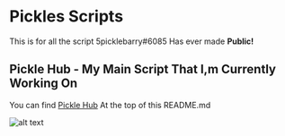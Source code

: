 # Pickles Scripts

This is for all the script 5picklebarry#6085 Has ever made **Public!**

## Pickle Hub - My Main Script That I,m Currently Working On

You can find [Pickle Hub](https://github.com/5Picklebarry/Scripts/tree/main/Pickle-Hub) At the top of this README.md

![alt text](https://cdn.discordapp.com/attachments/962537097556819999/1076705335701680168/image.png)
